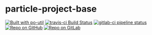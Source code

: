 
# particle-project-base

[![Built with po-util](https://rawgit.com/nrobinson2000/po-util/master/images/built-with-po-util.svg)](https://po-util.com)
[![travis-ci Build Status](https://travis-ci.org/NGenetzky/particle-project-base.svg?branch=master)](https://travis-ci.org/NGenetzky/particle-project-base)
[![gitlab-ci pipeline status](https://gitlab.com/NGenetzky/particle-project-base/badges/master/pipeline.svg)](https://gitlab.com/NGenetzky/particle-project-base/commits/master)
[![Repo on GitHub](https://img.shields.io/badge/repo-GitHub-3D76C2.svg)](https://github.com/NGenetzky/particle-project-base)
[![Repo on GitLab](https://img.shields.io/badge/repo-GitLab-6C488A.svg)](https://gitlab.com/NGenetzky/particle-project-base/)
